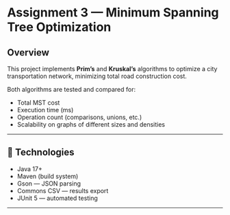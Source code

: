 # Assignment 3 — Minimum Spanning Tree Optimization

## Overview
This project implements **Prim’s** and **Kruskal’s** algorithms to optimize a city transportation network, minimizing total road construction cost.

Both algorithms are tested and compared for:
- Total MST cost
- Execution time (ms)
- Operation count (comparisons, unions, etc.)
- Scalability on graphs of different sizes and densities

---

## 🔧 Technologies
- Java 17+
- Maven (build system)
- Gson — JSON parsing
- Commons CSV — results export
- JUnit 5 — automated testing

---
